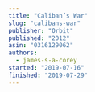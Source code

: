 ```yaml
---
title: "Caliban’s War"
slug: "calibans-war"
publisher: "Orbit"
published: "2012"
asin: "0316129062"
authors:
  - james-s-a-corey
started: "2019-07-16"
finished: "2019-07-29"
---
```

